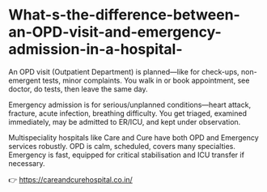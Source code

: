 # What-s-the-difference-between-an-OPD-visit-and-emergency-admission-in-a-hospital-

An OPD visit (Outpatient Department) is planned—like for check-ups, non-emergent tests, minor complaints. You walk in or book appointment, see doctor, do tests, then leave the same day.

Emergency admission is for serious/unplanned conditions—heart attack, fracture, acute infection, breathing difficulty. You get triaged, examined immediately, may be admitted to ER/ICU, and kept under observation.

Multispeciality hospitals like Care and Cure have both OPD and Emergency services robustly. OPD is calm, scheduled, covers many specialties. Emergency is fast, equipped for critical stabilisation and ICU transfer if necessary.

👉 https://careandcurehospital.co.in/
